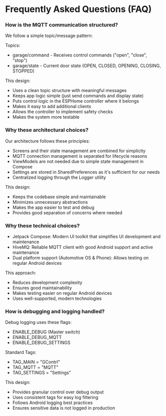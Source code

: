 # Frequently Asked Questions (FAQ)

### How is the MQTT communication structured?
We follow a simple topic/message pattern:

Topics:
- garage/command - Receives control commands ("open", "close", "stop")
- garage/state - Current door state (OPEN, CLOSED, OPENING, CLOSING, STOPPED)

This design:
- Uses a clean topic structure with meaningful messages
- Keeps app logic simple (just send commands and display state)
- Puts control logic in the ESPHome controller where it belongs
- Makes it easy to add additional clients
- Allows the controller to implement safety checks
- Makes the system more testable

### Why these architectural choices?

Our architecture follows these principles:
- Screens and their state management are combined for simplicity
- MQTT connection management is separated for lifecycle reasons
- ViewModels are not needed due to simple state management in Compose
- Settings are stored in SharedPreferences as it's sufficient for our needs
- Centralized logging through the Logger utility

This design:
- Keeps the codebase simple and maintainable
- Minimizes unnecessary abstractions
- Makes the app easier to test and debug
- Provides good separation of concerns where needed

### Why these technical choices?

- Jetpack Compose: Modern UI toolkit that simplifies UI development and maintenance
- HiveMQ: Reliable MQTT client with good Android support and active maintenance
- Dual platform support (Automotive OS & Phone): Allows testing on regular Android devices

This approach:
- Reduces development complexity
- Ensures good maintainability
- Makes testing easier on regular Android devices
- Uses well-supported, modern technologies

### How is debugging and logging handled?

Debug logging uses these flags:
- ENABLE_DEBUG (Master switch)
- ENABLE_DEBUG_MQTT
- ENABLE_DEBUG_SETTINGS

Standard Tags:
- TAG_MAIN = "GContrl"
- TAG_MQTT = "MQTT"
- TAG_SETTINGS = "Settings"

This design:
- Provides granular control over debug output
- Uses consistent tags for easy log filtering
- Follows Android logging best practices
- Ensures sensitive data is not logged in production